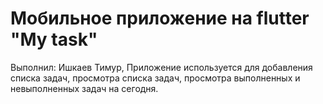 # Мобильное приложение на flutter "My task"
Выполнил: Ишкаев Тимур,
Приложение используется для добавления списка задач, просмотра списка задач, просмотра выполненных и невыполненных задач на сегодня.
